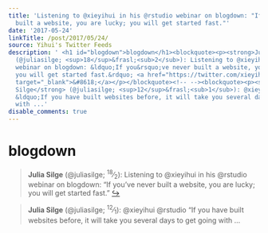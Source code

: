 ```yaml
---
title: 'Listening to @xieyihui in his @rstudio webinar on blogdown: "If you''ve never
  built a website, you are lucky; you will get started fast."'
date: '2017-05-24'
linkTitle: /post/2017/05/24/
source: Yihui's Twitter Feeds
description: ' <h1 id="blogdown">blogdown</h1><blockquote><p><strong>Julia Silge</strong>
  (@juliasilge; <sup>18</sup>&frasl;<sub>2</sub>): Listening to @xieyihui in his @rstudio
  webinar on blogdown: &ldquo;If you&rsquo;ve never built a website, you are lucky;
  you will get started fast.&rdquo; <a href="https://twitter.com/xieyihui/status/867396946431950849"
  target="_blank">&#8618;</a></p></blockquote><!-- --><blockquote><p><strong>Julia
  Silge</strong> (@juliasilge; <sup>12</sup>&frasl;<sub>1</sub>): @xieyihui @rstudio
  &ldquo;If you have built websites before, it will take you several days to get going
  with ...'
disable_comments: true
---
```

 <h1 id="blogdown">blogdown</h1><blockquote><p><strong>Julia Silge</strong> (@juliasilge; <sup>18</sup>&frasl;<sub>2</sub>): Listening to @xieyihui in his @rstudio webinar on blogdown: &ldquo;If you&rsquo;ve never built a website, you are lucky; you will get started fast.&rdquo; <a href="https://twitter.com/xieyihui/status/867396946431950849" target="_blank">&#8618;</a></p></blockquote><!-- --><blockquote><p><strong>Julia Silge</strong> (@juliasilge; <sup>12</sup>&frasl;<sub>1</sub>): @xieyihui @rstudio &ldquo;If you have built websites before, it will take you several days to get going with ...